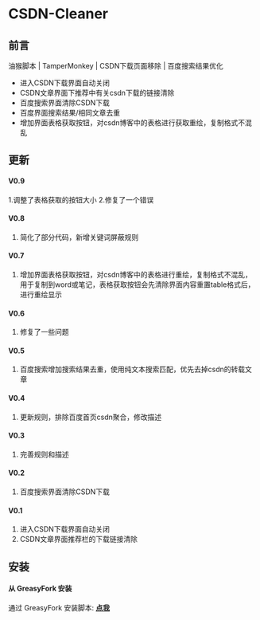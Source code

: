 # CSDN-Cleaner
## 前言
油猴脚本 | TamperMonkey | CSDN下载页面移除 | 百度搜索结果优化

* 进入CSDN下载界面自动关闭
* CSDN文章界面下推荐中有关csdn下载的链接清除
* 百度搜索界面清除CSDN下载
* 百度界面搜索结果/相同文章去重
* 增加界面表格获取按钮，对csdn博客中的表格进行获取重绘，复制格式不混乱

## 更新
#### V0.9
1.调整了表格获取的按钮大小
2.修复了一个错误

#### V0.8
1. 简化了部分代码，新增关键词屏蔽规则

#### V0.7
1. 增加界面表格获取按钮，对csdn博客中的表格进行重绘，复制格式不混乱，用于复制到word或笔记，表格获取按钮会先清除界面内容重置table格式后，进行重绘显示

#### V0.6
1. 修复了一些问题

#### V0.5
1. 百度搜索增加搜索结果去重，使用纯文本搜索匹配，优先去掉csdn的转载文章

#### V0.4
1. 更新规则，排除百度首页csdn聚合，修改描述

#### V0.3
1. 完善规则和描述

#### V0.2
1. 百度搜索界面清除CSDN下载

#### V0.1
1. 进入CSDN下载界面自动关闭
2. CSDN文章界面推荐栏的下载链接清除

## 安装
#### 从 GreasyFork 安装
通过 GreasyFork 安装脚本: **[点我](https://greasyfork.org/zh-CN/scripts/427841)**  

